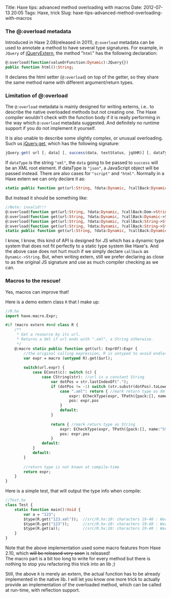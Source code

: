 Title: Haxe tips: advanced method overloading with macros
Date: 2012-07-13 20:05
Tags: Haxe, trick
Slug: haxe-tips-advanced-method-overloading-with-macros

### The @:overload metadata

Introduced in Haxe 2.08(released in 2011), `@:overload` metadata
can be used to annotate a method to have several type signatures. For
example, in `JQuery` of
[jQueryExtern][], the method "`html`" has the
following declaration:

```haxe
@:overload(function(valueOrFunction:Dynamic):JQuery{})
public function html():String;
```

It declares the html setter (`@:overload`) on top
of the getter, so they share the same method name with different
argument/return types.

### Limitation of @:overload

The `@:overload`
metadata is mainly designed for writing externs, i.e.. to describe the
native overloaded methods but not creating one. The Haxe compiler
wouldn't check with the function body if it is really performing in the
way which `@:overload` metadata
suggested. And definitely no runtime support if you do not implement it
yourself.

It is also unable to describe some slightly complex, or unusual
overloading. Such us [jQuery.get][], which has the following signature:

```javascript
jQuery.get( url [, data] [, success(data, textStatus, jqXHR)] [, dataType] )
```

If `dataType` is
the string `"xml"`, the `data` going to be
passed to `success` will be an
XML root element. If dataType is `"json"`, a JavaScript
object will be passed instead. There are also cases for `"script"` and `"html"`. Normally in
a Haxe extern we can only declare it as:

```haxe
static public function get(url:String, ?data:Dynamic, ?callBack:Dynamic->String->JqXHR->Void, ?dataType:String):JqXHR;
```

But instead it should be something like:

```haxe
//Note: invalid!!!
@:overload(function get(url:String, ?data:Dynamic, ?callBack:Dom->String->JqXHR->Void, ?dataType:"xml"):JqXHR {})
@:overload(function get(url:String, ?data:Dynamic, ?callBack:Dynamic->String->JqXHR->Void, ?dataType:"json"):JqXHR {})
@:overload(function get(url:String, ?data:Dynamic, ?callBack:String->String->JqXHR->Void, ?dataType:"script"):JqXHR {})
@:overload(function get(url:String, ?data:Dynamic, ?callBack:String->String->JqXHR->Void, ?dataType:"html"):JqXHR {})
static public function get(url:String, ?data:Dynamic, ?callBack:Dynamic->String->JqXHR->Void, ?dataType:String):JqXHR;
```

I know, I know, this kind of API is designed for JS which has a dynamic
type system that does not fit perfectly to a static type system like
Haxe's. And the above case does not hurt much if we simply declare `callback` as `Dynamic->String`.
But, when writing extern, still we prefer declaring as close to as the
original JS signature and use as much compiler checking as we can.

### Macros to the rescue!

Yes, macros can improve that!

Here is a demo extern class `R` that I make up:

```haxe
//R.hx
import haxe.macro.Expr;

#if !macro extern #end class R {
    /**
     * Get a resource by its url.
     * Returns a Xml if url ends with ".xml", a String otherwise.
     */
    @:macro static public function get(url: ExprOf):Expr {
        //the original calling expression, R is untyped to avoid endless loop in this macro
        var expr = macro (untyped R).get($url);
        
        switch(url.expr) {
            case EConst(c): switch (c) {
                case CString(str): //url is a constant String
                    var dotPos = str.lastIndexOf(".");
                    if (dotPos != -1) switch (str.substr(dotPos).toLowerCase()) {
                        case ".xml": return { //mark return type as Xml
                            expr: ECheckType(expr, TPath({pack:[], name:"Xml", params: []})),
                            pos: expr.pos
                        }
                        default:
                    }
                    
                    return { //mark return type as String
                        expr: ECheckType(expr, TPath({pack:[], name:"String", params: []})),
                        pos: expr.pos
                    }
                default:
            }
            default:
        }
        
        //return type is not known at compile-time
        return expr;
    }
}
```

Here is a simple test, that will output the type info when compile:

```haxe
//Test.hx
class Test {
    static function main():Void {
        var a = "123";
        $type(R.get("123.xml"));  //src/R.hx:10: characters 19-40 : Warning : Xml
        $type(R.get("123"));      //src/R.hx:10: characters 19-40 : Warning : String
        $type(R.get(a));          //src/R.hx:10: characters 19-40 : Warning : Unknown<0>
    }
}
```

Note that the above implementation used some macro features from Haxe
2.10, which <del>will be released very soon</del> is released!  
The macro part is a bit too long to write for every method but there is
nothing to stop you refactoring this trick into an lib ;)

Still, the above `R` is merely an
extern, the actual function has to be already implemented in the native
lib. I will let you know one more trick to actually provide an
implementation of the overloaded method, which can be called at
run-time, with reflection support.

  [jQueryExtern]: https://github.com/andyli/jQueryExternForHaxe/
  [jQuery.get]: http://api.jquery.com/jQuery.get/
